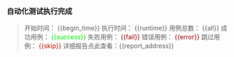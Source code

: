 ### 自动化测试执行完成
  >开始时间： {{begin_time}}
  >执行时间： {{runtime}} 
  >用例总数： {{all}}
  >成功用例： <font color="info">{{success}}</font>
  >失败用例： <font color="warning">{{fail}}</font>
  >错误用例： <font color="warning">{{error}}</font>
  >跳过用例： <font color="comment">{{skip}}</font>
  >详细报告点此查看：{{report_address}}
